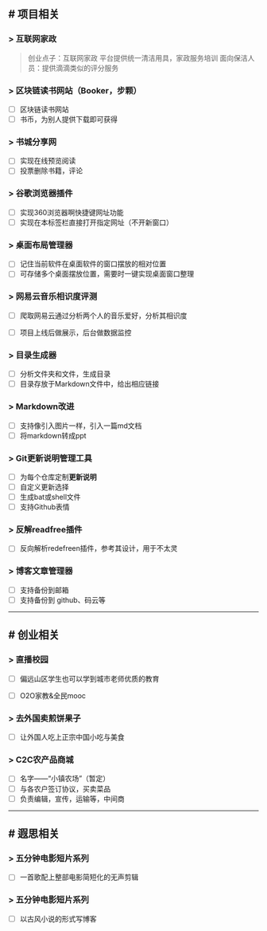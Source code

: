 ## # 项目相关

### > 互联网家政

> 创业点子：互联网家政
> 平台提供统一清洁用具，家政服务培训
> 面向保洁人员：提供滴滴类似的评分服务

### > 区块链读书网站（Booker，步颗）

- [ ] 区块链读书网站
- [ ] 书币，为别人提供下载即可获得  

### > 书城分享网

- [ ] 实现在线预览阅读
- [ ] 投票删除书籍，评论

### > 谷歌浏览器插件

- [ ] 实现360浏览器啊快捷键网址功能
- [ ] 实现在本标签栏直接打开指定网址（不开新窗口）

### > 桌面布局管理器

- [ ] 记住当前软件在桌面软件的窗口摆放的相对位置
- [ ] 可存储多个桌面摆放位置，需要时一键实现桌面窗口整理

### > 网易云音乐相识度评测

- [ ] 爬取网易云通过分析两个人的音乐爱好，分析其相识度

- [ ] 项目上线后做展示，后台做数据监控

### > 目录生成器

- [ ] 分析文件夹和文件，生成目录
- [ ] 目录存放于Markdown文件中，给出相应链接

### > Markdown改进

- [ ] 支持像引入图片一样，引入一篇md文档
- [ ] 将markdown转成ppt 

### > Git更新说明管理工具

- [ ] 为每个仓库定制**更新说明**
- [ ] 自定义更新选择
- [ ] 生成bat或shell文件
- [ ] 支持Github表情

### > 反解readfree插件

- [ ] 反向解析redefreen插件，参考其设计，用于不太灵 

### > 博客文章管理器 

- [ ] 支持备份到邮箱 
- [ ] 支持备份到 github、码云等 

---

## # 创业相关

### > 直播校园

- [ ] 偏远山区学生也可以学到城市老师优质的教育

- [ ] O2O家教&全民mooc

### > 去外国卖煎饼果子

- [ ] 让外国人吃上正宗中国小吃与美食

### > C2C农产品商城

- [ ] 名字——“小镇农场”（暂定）
- [ ] 与各农户签订协议，买卖菜品
- [ ] 负责编辑，宣传，运输等，中间商

---

## # 遐思相关

### > 五分钟电影短片系列

- [ ] 一首歌配上整部电影简短化的无声剪辑

### > 五分钟电影短片系列

- [ ] 以古风小说的形式写博客

 


